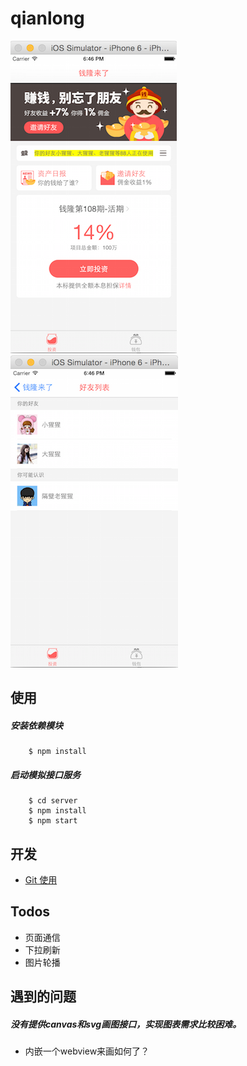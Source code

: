# qianlong
![截图](./doc/201510271849.png) ![截图](./doc/201510271848.png)


## 使用

##### 安装依赖模块
```
	$ npm install
```

##### 启动模拟接口服务
```
	$ cd server
	$ npm install
	$ npm start
```

## 开发
- [Git 使用](https://github.com/beefe/qianlong/blob/master/doc/learn-git.md)

## Todos
- 页面通信
- 下拉刷新
- 图片轮播

## 遇到的问题

##### 没有提供canvas和svg画图接口，实现图表需求比较困难。
- 内嵌一个webview来画如何了？




